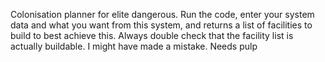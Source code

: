 Colonisation planner for elite dangerous. Run the code, enter your system data and what you want from this system, and returns a list of facilities to build to best achieve this.
Always double check that the facility list is actually buildable. I might have made a mistake.
Needs pulp
